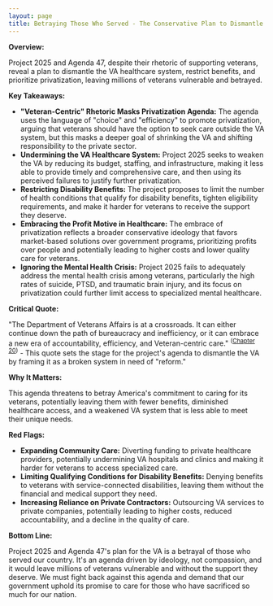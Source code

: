 ```yaml
---
layout: page
title: Betraying Those Who Served - The Conservative Plan to Dismantle the VA and Privatize Veterans' Healthcare - TL;DR
---
```


**Overview:**

Project 2025 and Agenda 47, despite their rhetoric of supporting veterans, reveal a plan to dismantle the VA healthcare system, restrict benefits, and prioritize privatization, leaving millions of veterans vulnerable and betrayed.

**Key Takeaways:**

* **"Veteran-Centric" Rhetoric Masks Privatization Agenda:** The agenda uses the language of "choice" and "efficiency" to promote privatization, arguing that veterans should have the option to seek care outside the VA system, but this masks a deeper goal of shrinking the VA and shifting responsibility to the private sector.
* **Undermining the VA Healthcare System:**  Project 2025 seeks to weaken the VA by reducing its budget, staffing, and infrastructure, making it less able to provide timely and comprehensive care, and then using its perceived failures to justify further privatization.
* **Restricting Disability Benefits:**  The project proposes to limit the number of health conditions that qualify for disability benefits, tighten eligibility requirements, and make it harder for veterans to receive the support they deserve.
* **Embracing the Profit Motive in Healthcare:**  The embrace of privatization reflects a broader conservative ideology that favors market-based solutions over government programs, prioritizing profits over people and potentially leading to higher costs and lower quality care for veterans.
* **Ignoring the Mental Health Crisis:**  Project 2025 fails to adequately address the mental health crisis among veterans, particularly the high rates of suicide, PTSD, and traumatic brain injury, and its focus on privatization could further limit access to specialized mental healthcare.

**Critical Quote:**

"The Department of Veterans Affairs is at a crossroads. It can either continue down the path of bureaucracy and inefficiency, or it can embrace a new era of accountability, efficiency, and Veteran-centric care." <sup>([Chapter 20](../../project_2025/mandate_for_leadership/chapter_20.md))</sup> - This quote sets the stage for the project's agenda to dismantle the VA by framing it as a broken system in need of "reform."

**Why It Matters:**

This agenda threatens to betray America's commitment to caring for its veterans, potentially leaving them with fewer benefits, diminished healthcare access, and a weakened VA system that is less able to meet their unique needs.

**Red Flags:**

* **Expanding Community Care:**  Diverting funding to private healthcare providers, potentially undermining VA hospitals and clinics and making it harder for veterans to access specialized care.
* **Limiting Qualifying Conditions for Disability Benefits:**  Denying benefits to veterans with service-connected disabilities, leaving them without the financial and medical support they need.
* **Increasing Reliance on Private Contractors:**  Outsourcing VA services to private companies, potentially leading to higher costs, reduced accountability, and a decline in the quality of care.

**Bottom Line:**

Project 2025 and Agenda 47's plan for the VA is a betrayal of those who served our country. It's an agenda driven by ideology, not compassion, and it would leave millions of veterans vulnerable and without the support they deserve. We must fight back against this agenda and demand that our government uphold its promise to care for those who have sacrificed so much for our nation. 
